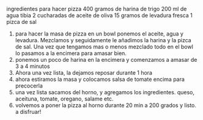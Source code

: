 ingredientes para hacer pizza 
400 gramos de harina de trigo
200 ml de agua tibia
2 cucharadas de aceite de oliva
15 gramos de levadura fresca
1 pizca de sal

1. para hacer la masa de pizza en un bowl ponemos el aceite, agua y levadura. Mezclamos y seguidamente le añadimos la harina y la pizca de sal. Una vez que tengamos mas o menos mezclado todo en el bowl lo pasamos a la encimera para amasar bien.
2. ponemos un poco de harina en la encimera y comenzamos a amasar de 3 a 4 minutos 
3. Ahora una vez lista, la dejamos reposar durante 1 hora
4. ahora estiramos la masa y colocamos salsa de tomate encima para precocerla 
5. una vez lista sacamos del horno, y agregamos los ingredientes. queso, aceituna, tomate, oregano, salame etc.
6. volvemos a poner la pizza al horno durante 20 min a 200 grados  y listo. a disfruar!


